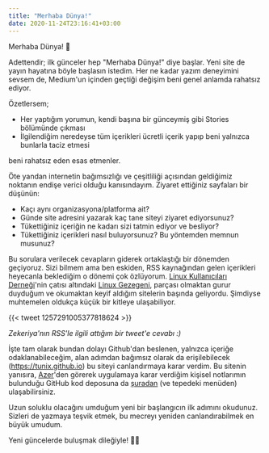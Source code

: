 ```yaml
---
title: "Merhaba Dünya!"
date: 2020-11-24T23:16:41+03:00
---
```


Merhaba Dünya! 🙂

Adettendir; ilk günceler hep "Merhaba Dünya!" diye başlar. Yeni site de yayın hayatına böyle başlasın istedim. Her ne kadar yazım deneyimini sevsem de, Medium'un içinden geçtiği değişim beni genel anlamda rahatsız ediyor.

Özetlersem;

* Her yaptığım yorumun, kendi başına bir günceymiş gibi Stories bölümünde çıkması
* İlgilendiğim neredeyse tüm içerikleri ücretli içerik yapıp beni yalnızca bunlarla taciz etmesi

beni rahatsız eden esas etmenler.

Öte yandan internetin bağımsızlığı ve çeşitliliği açısından geldiğimiz noktanın endişe verici olduğu kanısındayım. Ziyaret ettiğiniz sayfaları bir düşünün:

* Kaçı aynı organizasyona/platforma ait?
* Günde site adresini yazarak kaç tane siteyi ziyaret ediyorsunuz?
* Tükettiğiniz içeriğin ne kadarı sizi tatmin ediyor ve besliyor?
* Tükettiğiniz içerikleri nasıl buluyorsunuz? Bu yöntemden memnun musunuz?

Bu sorulara verilecek cevapların giderek ortaklaştığı bir dönemden geçiyoruz. Sizi bilmem ama ben eskiden, RSS kaynağından gelen içerikleri heyecanla beklediğim o dönemi çok özlüyorum. [Linux Kullanıcıları Derneği](https://www.lkd.org.tr/)'nin çatısı altındaki [Linux Gezegeni](https://gezegen.linux.org.tr/), parçası olmaktan gurur duyduğum ve okumaktan keyif aldığım sitelerin başında geliyordu. Şimdiyse muhtemelen oldukça küçük bir kitleye ulaşabiliyor.

{{< tweet 1257291005377818624 >}}

_Zekeriya'nın RSS'le ilgili attığım bir tweet'e cevabı :)_

İşte tam olarak bundan dolayı Github'dan beslenen, yalnızca içeriğe odaklanabileceğim, alan adımdan bağımsız olarak da erişilebilecek (https://tunix.github.io) bu siteyi canlandırmaya karar verdim. Bu sitenin yanısıra, [Azer](https://github.com/azer/notebook/)'den görerek uygulamaya karar verdiğim kişisel notlarımın bulunduğu GitHub kod deposuna da [şuradan](https://github.com/tunix/notebook) (ve tepedeki menüden) ulaşabilirsiniz.

Uzun soluklu olacağını umduğum yeni bir başlangıcın ilk adımını okudunuz. Sizleri de yazmaya teşvik etmek, bu mecreyı yeniden canlandırabilmek en büyük umudum.

Yeni güncelerde buluşmak dileğiyle! 🤙🏻
